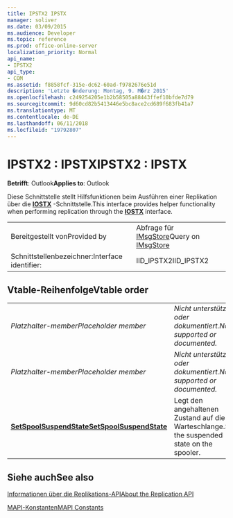 ```yaml
---
title: IPSTX2 IPSTX
manager: soliver
ms.date: 03/09/2015
ms.audience: Developer
ms.topic: reference
ms.prod: office-online-server
localization_priority: Normal
api_name:
- IPSTX2
api_type:
- COM
ms.assetid: f8858fcf-315e-dc62-60ad-f9782676e51d
description: 'Letzte �nderung: Montag, 9. M�rz 2015'
ms.openlocfilehash: c249254205e1b2b58505a88443ffef10bfde7d79
ms.sourcegitcommit: 9d60cd82b5413446e5bc8ace2cd689f683fb41a7
ms.translationtype: MT
ms.contentlocale: de-DE
ms.lasthandoff: 06/11/2018
ms.locfileid: "19792807"
---
```

# <a name="ipstx2--ipstx"></a><span data-ttu-id="10490-103">IPSTX2 : IPSTX</span><span class="sxs-lookup"><span data-stu-id="10490-103">IPSTX2 : IPSTX</span></span>

  
  
<span data-ttu-id="10490-104">**Betrifft**: Outlook</span><span class="sxs-lookup"><span data-stu-id="10490-104">**Applies to**: Outlook</span></span> 
  
<span data-ttu-id="10490-105">Diese Schnittstelle stellt Hilfsfunktionen beim Ausführen einer Replikation über die **[IOSTX](iostxiunknown.md)** -Schnittstelle.</span><span class="sxs-lookup"><span data-stu-id="10490-105">This interface provides helper functionality when performing replication through the **[IOSTX](iostxiunknown.md)** interface.</span></span> 
  
|||
|:-----|:-----|
|<span data-ttu-id="10490-106">Bereitgestellt von</span><span class="sxs-lookup"><span data-stu-id="10490-106">Provided by</span></span>  <br/> |<span data-ttu-id="10490-107">Abfrage für [IMsgStore](imsgstoreimapiprop.md)</span><span class="sxs-lookup"><span data-stu-id="10490-107">Query on [IMsgStore](imsgstoreimapiprop.md)</span></span> <br/> |
|<span data-ttu-id="10490-108">Schnittstellenbezeichner:</span><span class="sxs-lookup"><span data-stu-id="10490-108">Interface identifier:</span></span>  <br/> |<span data-ttu-id="10490-109">IID_IPSTX2</span><span class="sxs-lookup"><span data-stu-id="10490-109">IID_IPSTX2</span></span>  <br/> |
   
## <a name="vtable-order"></a><span data-ttu-id="10490-110">Vtable-Reihenfolge</span><span class="sxs-lookup"><span data-stu-id="10490-110">Vtable order</span></span>

|||
|:-----|:-----|
| <span data-ttu-id="10490-111">*Platzhalter-member*</span><span class="sxs-lookup"><span data-stu-id="10490-111">*Placeholder member*</span></span>  <br/> | <span data-ttu-id="10490-112">*Nicht unterstützte oder dokumentiert.*</span><span class="sxs-lookup"><span data-stu-id="10490-112">*Not supported or documented.*</span></span>  <br/> |
| <span data-ttu-id="10490-113">*Platzhalter-member*</span><span class="sxs-lookup"><span data-stu-id="10490-113">*Placeholder member*</span></span>  <br/> | <span data-ttu-id="10490-114">*Nicht unterstützte oder dokumentiert.*</span><span class="sxs-lookup"><span data-stu-id="10490-114">*Not supported or documented.*</span></span>  <br/> |
|<span data-ttu-id="10490-115">**[SetSpoolSuspendState](ipstx2-setspoolsuspendstate.md)**</span><span class="sxs-lookup"><span data-stu-id="10490-115">**[SetSpoolSuspendState](ipstx2-setspoolsuspendstate.md)**</span></span> <br/> |<span data-ttu-id="10490-116">Legt den angehaltenen Zustand auf die Warteschlange.</span><span class="sxs-lookup"><span data-stu-id="10490-116">Sets the suspended state on the spooler.</span></span>  <br/> |
   
## <a name="see-also"></a><span data-ttu-id="10490-117">Siehe auch</span><span class="sxs-lookup"><span data-stu-id="10490-117">See also</span></span>



[<span data-ttu-id="10490-118">Informationen über die Replikations-API</span><span class="sxs-lookup"><span data-stu-id="10490-118">About the Replication API</span></span>](about-the-replication-api.md)
  
[<span data-ttu-id="10490-119">MAPI-Konstanten</span><span class="sxs-lookup"><span data-stu-id="10490-119">MAPI Constants</span></span>](mapi-constants.md)


